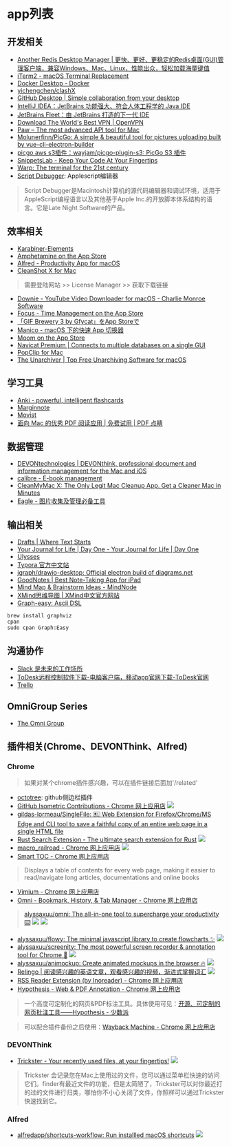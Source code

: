 # app列表

## 开发相关
- [Another Redis Desktop Manager | 更快、更好、更稳定的Redis桌面(GUI)管理客户端，兼容Windows、Mac、Linux，性能出众，轻松加载海量键值](https://goanother.com/cn/)
- [iTerm2 - macOS Terminal Replacement](https://iterm2.com/)
- [Docker Desktop - Docker](https://www.docker.com/products/docker-desktop/)
- [yichengchen/clashX](https://github.com/yichengchen/clashX)
- [GitHub Desktop | Simple collaboration from your desktop](https://desktop.github.com/)
- [IntelliJ IDEA：JetBrains 功能强大、符合人体工程学的 Java IDE](https://www.jetbrains.com/zh-cn/idea/)
- [JetBrains Fleet：由 JetBrains 打造的下一代 IDE](https://www.jetbrains.com/zh-cn/fleet/)
- [Download The World's Best VPN | OpenVPN](https://openvpn.net/download-open-vpn/)
- [Paw – The most advanced API tool for Mac](https://paw.cloud/)
- [Molunerfinn/PicGo: A simple & beautiful tool for pictures uploading built by vue-cli-electron-builder](https://github.com/Molunerfinn/PicGo)
- [picgo aws s3插件：wayjam/picgo-plugin-s3: PicGo S3 插件](https://github.com/wayjam/picgo-plugin-s3)
- [SnippetsLab - Keep Your Code At Your Fingertips](https://www.renfei.org/snippets-lab/)
- [Warp: The terminal for the 21st century](https://www.warp.dev/)
- [Script Debugger](https://latenightsw.com/): Applescript编辑器
> Script Debugger是Macintosh计算机的源代码编辑器和调试环境，适用于AppleScript编程语言以及其他基于Apple Inc.的开放脚本体系结构的语言。它是Late Night Software的产品。

## 效率相关
- [Karabiner-Elements](https://karabiner-elements.pqrs.org/)
- [Amphetamine on the App Store](https://apps.apple.com/us/app/amphetamine/id937984704?mt=12)
- [Alfred - Productivity App for macOS](https://www.alfredapp.com/)
- [CleanShot X for Mac](https://cleanshot.com/)
> 需要登陆网站 >> License Manager >> 获取下载链接
- [Downie - YouTube Video Downloader for macOS - Charlie Monroe Software](https://software.charliemonroe.net/downie/)
- [Focus - Time Management on the App Store](https://apps.apple.com/us/app/focus-time-management/id777233759?mt=12)
- [「GIF Brewery 3 by Gfycat」をApp Storeで](https://apps.apple.com/jp/app/gif-brewery-3-by-gfycat/id1081413713?mt=12)
- [Manico - macOS 下的快速 App 切换器](https://manico.im/)
- [Moom on the App Store](https://apps.apple.com/us/app/moom/id419330170?mt=12)
- [Navicat Premium | Connects to multiple databases on a single GUI](https://www.navicat.com/en/products/navicat-premium)
- [PopClip for Mac](https://pilotmoon.com/popclip/)
- [The Unarchiver | Top Free Unarchiving Software for macOS](https://theunarchiver.com/)


## 学习工具
- [Anki - powerful, intelligent flashcards](https://apps.ankiweb.net/)
- [Marginnote](https://www.marginnote.com/)
- [Movist](https://movistprime.com/)
- [面向 Mac 的优秀 PDF 阅读应用 | 免费试用 | PDF 点睛](https://pdfexpert.com/zh)


## 数据管理
- [DEVONtechnologies | DEVONthink, professional document and information management for the Mac and iOS](https://www.devontechnologies.com/apps/devonthink)
- [calibre - E-book management](https://calibre-ebook.com/)
- [CleanMyMac X: The Only Legit Mac Cleanup App. Get a Cleaner Mac in Minutes](https://cleanmymac.macpaw.com/21?campaign=cmmx_search_brand_ww_al&ci=105097326&adgroupid=5816104326&adpos=&ck=cleanmymac&targetid=kwd-12573386450&match={if:e}&gnetwork=g&creative=432800397793&placement=&placecat=&accname=cmm&gclid=Cj0KCQjwgMqSBhDCARIsAIIVN1WYTCu2ac_ZYKmwoMOQ8V2Va_uhd47y9DBeAYr9VlSLL3Gbas9hWesaAgogEALw_wcB)
- [Eagle - 图片收集及管理必备工具](https://cn.eagle.cool/)


## 输出相关
- [Drafts | Where Text Starts](https://getdrafts.com/)
- [Your Journal for Life | Day One - Your Journal for Life | Day One](https://dayoneapp.com/)
- [Ulysses](https://ulysses.app/)
- [Typora 官方中文站](https://typoraio.cn/)
- [jgraph/drawio-desktop: Official electron build of diagrams.net](https://github.com/jgraph/drawio-desktop)
- [GoodNotes | Best Note-Taking App for iPad](https://www.goodnotes.com/)
- [Mind Map & Brainstorm Ideas - MindNode](https://www.mindnode.com/)
- [XMind思维导图 | XMind中文官方网站](https://www.xmind.cn/)
- [Graph-easy: Ascii DSL](http://bloodgate.com/perl/graph/manual/syntax.html)
```
brew install graphviz
cpan
sudo cpan Graph:Easy
```


## 沟通协作
- [Slack 是未来的工作场所](https://slack.com/intl/zh-cn/)
- [ToDesk远程控制软件下载-电脑客户端，移动app官网下载-ToDesk官网](https://www.todesk.com/download.html)
- [Trello](https://trello.com/)


## OmniGroup Series
- [The Omni Group](https://www.omnigroup.com/)

## 插件相关(Chrome、DEVONThink、Alfred)
### Chrome
> 如果对某个chrome插件感兴趣，可以在插件链接后面加'/related'
- [octotree](https://www.octotree.io/): github侧边栏插件
- [GitHub Isometric Contributions - Chrome 网上应用店](https://chrome.google.com/webstore/detail/github-isometric-contribu/mjoedlfflcchnleknnceiplgaeoegien)
![](https://lh3.googleusercontent.com/Ew7xMlpcHhsOKfJB25HfKYgmpkfPTGvOPL-9JERL-x0j3H98crueLTtkmLOr4mIyAcMbhaib8wCbte1VVEGx7xV4eSs=w640-h400-e365-rj-sc0x00ffffff)
- [gildas-lormeau/SingleFile: 🖭 Web Extension for Firefox/Chrome/MS Edge and CLI tool to save a faithful copy of an entire web page in a single HTML file](https://github.com/gildas-lormeau/SingleFile)
- [Rust Search Extension - The ultimate search extension for Rust](https://rust.extension.sh/)
![](https://rust.extension.sh/demonstration.gif)
- [macro_railroad - Chrome 网上应用店](https://chrome.google.com/webstore/detail/macrorailroad/jeinhnlccpembeoccdhdpnolnmkfcblp)
![](https://lh3.googleusercontent.com/CVNeetRxO-OrVyShZ_E-G12DAt4ByHC2CzMVfJI7fA6R92ntDv3o_RCqhGjjJp2w0ZRh6Sx0m6xlqty1eJBUooVec10=w640-h400-e365-rj-sc0x00ffffff)
- [Smart TOC - Chrome 网上应用店](https://chrome.google.com/webstore/detail/smart-toc/lifgeihcfpkmmlfjbailfpfhbahhibba)
> Displays a table of contents for every web page, making it easier to read/navigate long articles, documentations and online books
- [Vimium - Chrome 网上应用店](https://chrome.google.com/webstore/detail/vimium/dbepggeogbaibhgnhhndojpepiihcmeb)
- [Omni - Bookmark, History, & Tab Manager - Chrome 网上应用店](https://chrome.google.com/webstore/detail/omni-bookmark-history-tab/mapjgeachilmcbbokkgcbgpbakaaeehi)
> [alyssaxuu/omni: The all-in-one tool to supercharge your productivity ⌨️](https://github.com/alyssaxuu/omni)
![](https://lh3.googleusercontent.com/P4tnISAD7L4I1ePDn5_CGr5mQTsVWWOKa35hZSwTW4z5fOOkWMBPR8z7xltoHkwfNqKT8E3CRYpzCThio30Pq2-E=w640-h400-e365-rj-sc0x00ffffff)
![](https://github.com/alyssaxuu/omni/raw/master/preview.gif)
- [alyssaxuu/flowy: The minimal javascript library to create flowcharts ✨](https://github.com/alyssaxuu/flowy)
![](https://camo.githubusercontent.com/44ec31fb7ec2f102092ca50ad4c9a53da743394a26a3551f6cefa0d6c2f45244/68747470733a2f2f6d656469612e67697068792e636f6d2f6d656469612f6476314335364f7977725037436e32306e722f67697068792e676966)
- [alyssaxuu/screenity: The most powerful screen recorder & annotation tool for Chrome 🎥](https://github.com/alyssaxuu/screenity)
![](https://camo.githubusercontent.com/2df3304a36460e1d49e8d08acd108a4d8222e73c5366c823eed8c833ec500c33/68747470733a2f2f6d656469612e67697068792e636f6d2f6d656469612f3668633730396e4645596e45747a4949794e2f67697068792e676966)
- [alyssaxuu/animockup: Create animated mockups in the browser 🔥](https://github.com/alyssaxuu/animockup)
![](https://github.com/alyssaxuu/animockup/raw/master/preview.gif)
- [Relingo | 阅读感兴趣的英语文章，观看感兴趣的视频，渐进式掌握词汇](https://relingo.net/zh/guide)
![](https://lh3.googleusercontent.com/yastKTfHxC93tRjYDRI0wWukcK77OyUV3fwpUtUtOcUxqjhXXxW5A4rWmK82qUTR3XsGw6oWZGAxxd8eoXz6U6zR=w640-h400-e365-rj-sc0x00ffffff)
- [RSS Reader Extension (by Inoreader) - Chrome 网上应用店](https://chrome.google.com/webstore/detail/rss-reader-extension-by-i/kfimphpokifbjgmjflanmfeppcjimgah/related)
- [Hypothesis - Web & PDF Annotation - Chrome 网上应用店](https://chrome.google.com/webstore/detail/hypothesis-web-pdf-annota/bjfhmglciegochdpefhhlphglcehbmek)
> 一个高度可定制化的网页&PDF标注工具。具体使用可见：[开源、可定制的网页批注工具——Hypothesis - 少数派](https://web.archive.org/web/20220426111110/https://sspai.com/post/63033)

> 可以配合插件备份之后使用：[Wayback Machine - Chrome 网上应用店](https://chrome.google.com/webstore/detail/wayback-machine/fpnmgdkabkmnadcjpehmlllkndpkmiak)
### DEVONThink
- [Trickster - Your recently used files, at your fingertips!](https://www.apparentsoft.com/trickster)
  ![](https://web.archive.org/web/20210706144332im_/https://www.devontechnologies.com/media/pages/blog/20210706-integrate-trickster-devonthink/1649238563-1625577236/trickster_devonthink.png)
> Trickster 会记录您在Mac上使用过的文件，您可以通过菜单栏快速的访问它们。finder有最近文件的功能，但是太简陋了，Trickster可以对你最近打的过的文件进行归类，哪怕你不小心关闭了文件，你照样可以通过Trickster快速找到它。
### Alfred
- [alfredapp/shortcuts-workflow: Run installled macOS shortcuts](https://github.com/alfredapp/shortcuts-workflow#readme)
![](https://camo.githubusercontent.com/ddc8b010d0940f328c8b579d3b66267492186e71d982f358ad2b5a71242da3e2/68747470733a2f2f692e696d6775722e636f6d2f534a38307042792e706e67)